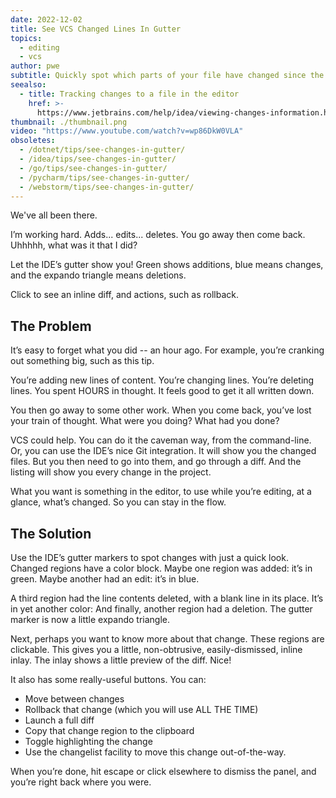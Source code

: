 ```yaml
---
date: 2022-12-02
title: See VCS Changed Lines In Gutter
topics:
  - editing
  - vcs
author: pwe
subtitle: Quickly spot which parts of your file have changed since the last commit.
seealso:
  - title: Tracking changes to a file in the editor
    href: >-
      https://www.jetbrains.com/help/idea/viewing-changes-information.html#local_changes
thumbnail: ./thumbnail.png
video: "https://www.youtube.com/watch?v=wp86DkW0VLA"
obsoletes:
  - /dotnet/tips/see-changes-in-gutter/
  - /idea/tips/see-changes-in-gutter/
  - /go/tips/see-changes-in-gutter/
  - /pycharm/tips/see-changes-in-gutter/
  - /webstorm/tips/see-changes-in-gutter/
---
```


We've all been there.

I’m working hard. Adds... edits... deletes.
You go away then come back.
Uhhhhh, what was it that I did?

Let the IDE’s gutter show you! Green shows additions, blue means changes, and the expando triangle means deletions.

Click to see an inline diff, and actions, such as rollback.

## The Problem

It’s easy to forget what you did -- an hour ago.
For example, you’re cranking out something big, such as this tip.

You’re adding new lines of content.
You’re changing lines.
You’re deleting lines.
You spent HOURS in thought.
It feels good to get it all written down.

You then go away to some other work.
When you come back, you’ve lost your train of thought.
What were you doing?
What had you done?

VCS could help.
You can do it the caveman way, from the command-line.
Or, you can use the IDE’s nice Git integration.
It will show you the changed files.
But you then need to go into them, and go through a diff.
And the listing will show you every change in the project.

What you want is something in the editor, to use while you’re editing, at a glance, what’s changed.
So you can stay in the flow.

## The Solution

Use the IDE’s gutter markers to spot changes with just a quick look.
Changed regions have a color block.
Maybe one region was added: it’s in green.
Maybe another had an edit: it’s in blue.

A third region had the line contents deleted, with a blank line in its place.
It’s in yet another color:
And finally, another region had a deletion.
The gutter marker is now a little expando triangle.

Next, perhaps you want to know more about that change.
These regions are clickable.
This gives you a little, non-obtrusive, easily-dismissed, inline inlay.
The inlay shows a little preview of the diff.
Nice!

It also has some really-useful buttons.
You can:

- Move between changes
- Rollback that change (which you will use ALL THE TIME)
- Launch a full diff
- Copy that change region to the clipboard
- Toggle highlighting the change
- Use the changelist facility to move this change out-of-the-way.

When you’re done, hit escape or click elsewhere to dismiss the panel, and you’re right back where you were.
